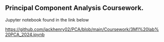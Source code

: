 ## Principal Component Analysis Coursework.

Jupyter notebook found in the link below

https://github.com/jackhenry02/PCA/blob/main/Coursework/3M1%20lab%20PCA_2024.ipynb
